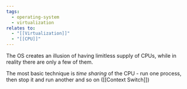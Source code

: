 ```yaml
---
tags:
  - operating-system
  - virtualization
relates to:
  - "[[Virtualization]]"
  - "[[CPU]]"
---
```

The OS creates an illusion of having limitless supply of CPUs, while in reality there are only a few of them.

The most basic technique is *time sharing* of the CPU - run one process, then stop it and run another and so on ([[Context Switch]])